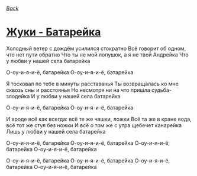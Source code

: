 ###### [Back](../Readme.md)
# [Жуки - Батарейка](tabs.md)

Холодный ветер с дождём усилился стократно
Всё говорит об одном, что нет пути обратно
Что ты не мой лопушок, а я не твой Андрейка
Что у любви у нашей села батарейка

О-оу-и-я-и-ё, батарейка
О-оу-и-я-и-ё, батарейка

Я тосковал по тебе в минуты расставанья
Ты возвращалась ко мне сквозь сны и расстоянья
Но несмотря ни на что пришла судьба-злодейка
И у любви у нашей села батарейка

О-оу-и-я-и-ё, батарейка
О-оу-и-я-и-ё, батарейка

И вроде всё как всегда: всё те же чашки, ложки
Всё та же в кране вода, всё тот же стул без ножки
И всё о том же с утра щебечет канарейка
Лишь у любви у нашей села батарейка

О-оу-и-я-и-ё, батарейка
О-оу-и-я-и-ё, батарейка
О-оу-и-я-и-ё, батарейка
О-оу-и-я-и-ё, батарейка

О-оу-и-я-и-ё, батарейка
О-оу-и-я-и-ё, батарейка
О-оу-и-я-и-ё, батарейка
О-оу-и-я-и-ё, батарейка
